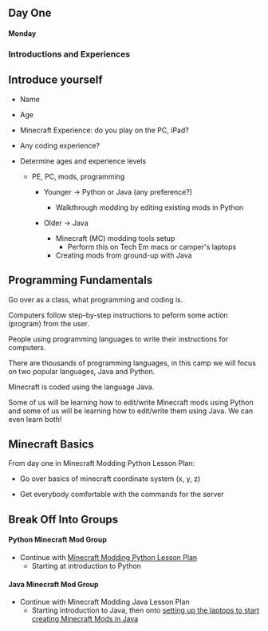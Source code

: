 ## Day One  

#### Monday  

### Introductions and Experiences

## Introduce yourself
 * Name
 * Age
 * Minecraft Experience: do you play on the PC, iPad?
 * Any coding experience?

* Determine ages and experience levels  
  * PE, PC, mods, programming  
    * Younger → Python or Java (any preference?)  
      * Walkthrough modding by editing existing mods in Python   

    * Older → Java  
      * Minecraft (MC) modding tools setup  
        * Perform this on Tech Em macs or camper's laptops  
      * Creating mods from ground-up with Java



## Programming Fundamentals  

Go over as a class, what programming and coding is.  

Computers follow step-by-step instructions to peform some action (program) from the user.  

People using programming languages to write their instructions for computers.  

There are thousands of programming languages, in this camp we will focus on two popular languages, Java and Python.  

Minecraft is coded using the language Java.  

Some of us will be learning how to edit/write Minecraft mods using Python and some of us will be learning how to edit/write them using Java. We can even learn both!  

## Minecraft Basics  

From day one in Minecraft Modding Python Lesson Plan:  

* Go over basics of minecraft coordinate system (x, y, z)  

* Get everybody comfortable with the commands for the server  

## Break Off Into Groups  

#### Python Minecraft Mod Group  

* Continue with [Minecraft Modding Python Lesson Plan](https://github.com/joetechem/minecraft-with-modding-camp/blob/master/lessons_and_materials/in_python/MinecraftModdingPythonLessonPlan.md)  
  - Starting at introduction to Python  

#### Java Minecraft Mod Group  

* Continue with Minecraft Modding Java Lesson Plan  
  - Starting introduction to Java, then onto [setting up the laptops to start creating Minecraft Mods in Java](https://github.com/joetechem/minecraft-with-modding-camp/blob/master/lessons_and_materials/mc_modding_setup_slides.pdf)  
